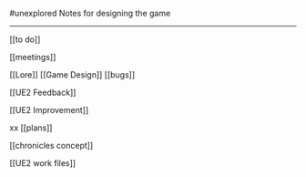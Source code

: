 #unexplored 
Notes for designing the game

--------------
[[to do]]

[[meetings]]

[[Lore]]
[[Game Design]]
[[bugs]]

[[UE2 Feedback]]

[[UE2 Improvement]]

xx
[[plans]]


[[chronicles concept]]

[[UE2 work files]]

